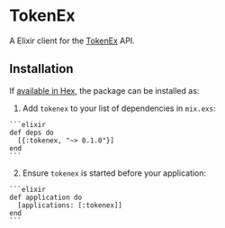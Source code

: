 # TokenEx

A Elixir client for the [TokenEx](https://www.tokenex.com) API.

## Installation

If [available in Hex](https://hex.pm/docs/publish), the package can be installed as:

  1. Add `tokenex` to your list of dependencies in `mix.exs`:

    ```elixir
    def deps do
      [{:tokenex, "~> 0.1.0"}]
    end
    ```

  2. Ensure `tokenex` is started before your application:

    ```elixir
    def application do
      [applications: [:tokenex]]
    end
    ```
